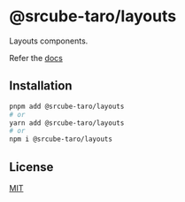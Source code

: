 # @srcube-taro/layouts

Layouts components.

Refer the [docs](https://srcube-taro.vercel.app/docs/components/layouts)

## Installation

```bash
pnpm add @srcube-taro/layouts
# or
yarn add @srcube-taro/layouts
# or
npm i @srcube-taro/layouts
```

## License

[MIT](https://github.com/srcube/srcube-taro/blob/main/LICENSE.md)
